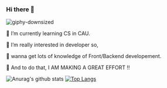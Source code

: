 ### Hi there 👋

![giphy-downsized](https://user-images.githubusercontent.com/59694789/95560915-e296db00-0a54-11eb-832d-a83c717fd408.gif)


🌱 I’m currently learning CS in CAU.

🌱 I’m really interested in developer so,

🌱 wanna get lots of knowledge of Front/Backend developement.
    
🌱 And to do that, I AM MAKING A GREAT EFFORT !!

![Anurag's github stats](https://github-readme-stats.vercel.app/api?username=wjdgurrj&show_icons=true&theme=radical)
[![Top Langs](https://github-readme-stats.vercel.app/api/top-langs/?username=wjdgurrj&layout=compact)](https://github.com/wjdgurrj/github-readme-stats)

<!--
**wjdgurrj/wjdgurrj** is a ✨ _special_ ✨ repository because its `README.md` (this file) appears on your GitHub profile.

Here are some ideas to get you started:

- 🔭 I’m currently working on ...
- 🌱 I’m currently learning ...
- 👯 I’m looking to collaborate on ...
- 🤔 I’m looking for help with ...
- 💬 Ask me about ...
- 📫 How to reach me: ...
- 😄 Pronouns: ...
- ⚡ Fun fact: ...
-->
